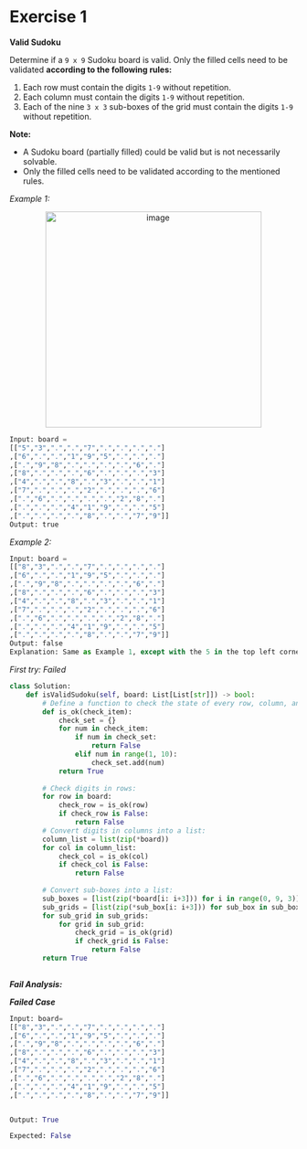 # Exercise 1

**Valid Sudoku**

Determine if a `9 x 9` Sudoku board is valid. Only the filled cells need to be validated **according to the following rules:**
1. Each row must contain the digits `1-9` without repetition.
2. Each column must contain the digits `1-9` without repetition.
3. Each of the nine `3 x 3` sub-boxes of the grid must contain the digits `1-9` without repetition.

**Note:**
 - A Sudoku board (partially filled) could be valid but is not necessarily solvable.
 - Only the filled cells need to be validated according to the mentioned rules.

_Example 1:_

<div align=center>
<img width="378" alt="image" src="https://github.com/ShiyuFan0820/CSLearningNote/assets/149340606/6cf72ca4-4c8e-420c-a543-d31f7274d546">
</div>

```py
Input: board = 
[["5","3",".",".","7",".",".",".","."]
,["6",".",".","1","9","5",".",".","."]
,[".","9","8",".",".",".",".","6","."]
,["8",".",".",".","6",".",".",".","3"]
,["4",".",".","8",".","3",".",".","1"]
,["7",".",".",".","2",".",".",".","6"]
,[".","6",".",".",".",".","2","8","."]
,[".",".",".","4","1","9",".",".","5"]
,[".",".",".",".","8",".",".","7","9"]]
Output: true
```

_Example 2:_
```py
Input: board = 
[["8","3",".",".","7",".",".",".","."]
,["6",".",".","1","9","5",".",".","."]
,[".","9","8",".",".",".",".","6","."]
,["8",".",".",".","6",".",".",".","3"]
,["4",".",".","8",".","3",".",".","1"]
,["7",".",".",".","2",".",".",".","6"]
,[".","6",".",".",".",".","2","8","."]
,[".",".",".","4","1","9",".",".","5"]
,[".",".",".",".","8",".",".","7","9"]]
Output: false
Explanation: Same as Example 1, except with the 5 in the top left corner being modified to 8. Since there are two 8's in the top left 3x3 sub-box, it is invalid.
```

_First try: Failed_
```py
class Solution:
    def isValidSudoku(self, board: List[List[str]]) -> bool:
        # Define a function to check the state of every row, column, and sub-boxes.
        def is_ok(check_item):
            check_set = {}
            for num in check_item:
                if num in check_set:
                    return False
                elif num in range(1, 10):
                    check_set.add(num)
            return True
        
        # Check digits in rows:
        for row in board:
            check_row = is_ok(row)
            if check_row is False:
                return False
        # Convert digits in columns into a list:
        column_list = list(zip(*board))
        for col in column_list:
            check_col = is_ok(col)
            if check_col is False:
                return False
            
        # Convert sub-boxes into a list:
        sub_boxes = [list(zip(*board[i: i+3])) for i in range(0, 9, 3)]
        sub_grids = [list(zip(*sub_box[i: i+3])) for sub_box in sub_boxes for i in range(0, 9, 3)]
        for sub_grid in sub_grids:
            for grid in sub_grid:
                check_grid = is_ok(grid)
                if check_grid is False:
                    return False
        return True
        
```

_**Fail Analysis:**_

_**Failed Case**_
```py
Input: board=
[["8","3",".",".","7",".",".",".","."]
,["6",".",".","1","9","5",".",".","."]
,[".","9","8",".",".",".",".","6","."]
,["8",".",".",".","6",".",".",".","3"]
,["4",".",".","8",".","3",".",".","1"]
,["7",".",".",".","2",".",".",".","6"]
,[".","6",".",".",".",".","2","8","."]
,[".",".",".","4","1","9",".",".","5"]
,[".",".",".",".","8",".",".","7","9"]]


Output: True

Expected: False
```


